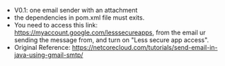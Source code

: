 - V0.1: one email sender with an attachment
- the dependencies in pom.xml file must exits.
- You need to access this link: https://myaccount.google.com/lesssecureapps, from the email ur sending the message from, and turn on "Less secure app access".
- Original Reference: https://netcorecloud.com/tutorials/send-email-in-java-using-gmail-smtp/